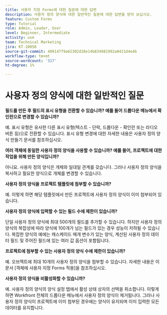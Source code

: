 ```yaml
---
title: 사용자 지정 Forms에 대한 질문에 대한 답변
description: 사용자 정의 양식에 대한 일반적인 질문에 대한 답변을 받아 보십시오.
feature: Custom Forms
type: Tutorial
role: Admin, Leader, User
level: Beginner, Intermediate
activity: use
team: Technical Marketing
jira: KT-10058
source-git-commit: 409147f9a62302d28e14b834981992a0421d4e4b
workflow-type: tm+mt
source-wordcount: '317'
ht-degree: 1%

---
```


# 사용자 정의 양식에 대한 일반적인 질문

**필드를 만든 후 필드의 표시 유형을 전환할 수 있습니까? 예를 들어 드롭다운 메뉴에서 확인란으로 변경할 수 있습니까?**

예. 표시 유형은 유사한 다른 표시 유형(텍스트 - 단락, 드롭다운 - 확인란 또는 라디오 버튼 등)으로 전환할 수 있습니다. 표시 유형 변경에 대한 자세한 내용은 사용자 정의 양식 만들기 문서를 참조하십시오.


**여러 객체에 동일한 사용자 정의 양식을 사용할 수 있습니까? 예를 들어, 프로젝트에 대한 작업을 위해 만든 양식입니까?**

아니요. 사용자 정의 양식은 개체와 일대일 관계를 갖습니다. 그러나 사용자 정의 양식을 복사하고 필요한 양식으로 개체를 변경할 수 있습니다.


**사용자 정의 양식을 프로젝트 템플릿에 첨부할 수 있습니까?**

예. 이렇게 하면 해당 템플릿에서 만든 프로젝트에 사용자 정의 양식이 이미 첨부되어 있습니다.


**사용자 정의 양식에 입력할 수 있는 필드 수에 제한이 있습니까?**

단일 사용자 정의 양식에 최대 500개의 필드를 추가할 수 있습니다. 하지만 사용자 정의 양식의 복잡성에 따라 양식에 100개가 넘는 필드가 있는 경우 성능이 저하될 수 있습니다. 복잡한 양식의 예에는 캐스케이드 매개 변수가 있는 양식, 계산된 사용자 정의 데이터 필드 및 주어진 필드에 있는 여러 값 옵션이 포함됩니다.


**프로젝트에 첨부할 수 있는 사용자 정의 양식 수에 제한이 있습니까?**

예. 오브젝트에 최대 10개의 사용자 정의 양식을 첨부할 수 있습니다. 자세한 내용은 이 문서 [객체에 사용자 지정 Forms 적용]을 참조하십시오.


**사용자 정의 양식을 비활성화할 수 있습니까?**

예. 사용자 정의 양식의 양식 설정 탭에서 활성 상태 상자의 선택을 취소합니다. 이렇게 하면 Workfront 전체의 드롭다운 메뉴에서 사용자 정의 양식이 제거됩니다. 그러나 사용자 정의 양식이 프로젝트에 이미 첨부된 경우에는 양식이 유지되며 이미 입력한 모든 데이터를 유지합니다.